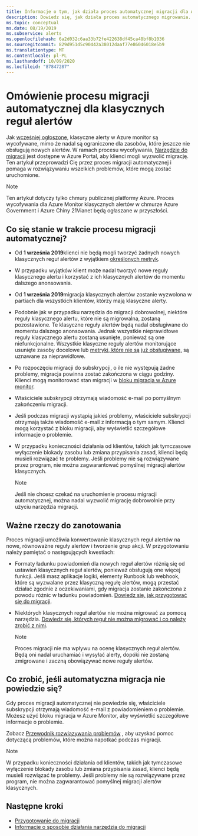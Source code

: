 ```yaml
---
title: Informacje o tym, jak działa proces automatycznej migracji dla Azure Monitor klasycznych alertów
description: Dowiedz się, jak działa proces automatycznego migrowania.
ms.topic: conceptual
ms.date: 08/19/2019
ms.subservice: alerts
ms.openlocfilehash: 6a2d032c6aa33b72fe422638df45ca48bf8b1036
ms.sourcegitcommit: 829d951d5c90442a38012daaf77e86046018e5b9
ms.translationtype: MT
ms.contentlocale: pl-PL
ms.lasthandoff: 10/09/2020
ms.locfileid: "87847287"
---
```

# <a name="understand-the-automatic-migration-process-for-your-classic-alert-rules"></a>Omówienie procesu migracji automatycznej dla klasycznych reguł alertów

Jak [wcześniej ogłoszone](monitoring-classic-retirement.md), klasyczne alerty w Azure monitor są wycofywane, mimo że nadal są ograniczone dla zasobów, które jeszcze nie obsługują nowych alertów. W ramach procesu wycofywania, [Narzędzie do migracji](alerts-using-migration-tool.md) jest dostępne w Azure Portal, aby klienci mogli wyzwolić migrację.
Ten artykuł przeprowadzi Cię przez proces migracji automatycznej i pomaga w rozwiązywaniu wszelkich problemów, które mogą zostać uruchomione.

  > [!NOTE]
  > Ten artykuł dotyczy tylko chmury publicznej platformy Azure. Proces wycofywania dla Azure Monitor klasycznych alertów w chmurze Azure Government i Azure Chiny 21Vianet będą ogłaszane w przyszłości.

## <a name="what-will-happen-during-the-automatic-migration-process"></a>Co się stanie w trakcie procesu migracji automatycznej?

- Od **1 września 2019**klienci nie będą mogli tworzyć żadnych nowych klasycznych reguł alertów z wyjątkiem [określonych metryk](alerts-understand-migration.md#manually-migrating-classic-alerts-to-newer-alerts).
- W przypadku wyjątków klient może nadal tworzyć nowe reguły klasycznego alertu i korzystać z ich klasycznych alertów do momentu dalszego anonsowania.
- Od **1 września 2019**migracja klasycznych alertów zostanie wyzwolona w partiach dla wszystkich klientów, którzy mają klasyczne alerty.
- Podobnie jak w przypadku narzędzia do migracji dobrowolnej, niektóre reguły klasycznego alertu, które nie są migrowalna, zostaną pozostawione. Te klasyczne reguły alertów będą nadal obsługiwane do momentu dalszego anonsowania. Jednak wszystkie nieprawidłowe reguły klasycznego alertu zostaną usunięte, ponieważ są one niefunkcjonalne.
Wszystkie klasyczne reguły alertów monitorujące usunięte zasoby docelowe lub [metryki, które nie są już obsługiwane,](alerts-understand-migration.md#classic-alert-rules-on-deprecated-metrics) są uznawane za nieprawidłowe.
- Po rozpoczęciu migracji do subskrypcji, o ile nie występują żadne problemy, migracja powinna zostać zakończona w ciągu godziny. Klienci mogą monitorować stan migracji w [bloku migracja w Azure monitor](https://portal.azure.com/#blade/Microsoft_Azure_Monitoring/MigrationBladeViewModel).
- Właściciele subskrypcji otrzymają wiadomość e-mail po pomyślnym zakończeniu migracji.
- Jeśli podczas migracji wystąpią jakieś problemy, właściciele subskrypcji otrzymają także wiadomość e-mail z informacją o tym samym. Klienci mogą korzystać z bloku migracji, aby wyświetlić szczegółowe informacje o problemie.
- W przypadku konieczności działania od klientów, takich jak tymczasowe wyłączenie blokady zasobu lub zmiana przypisania zasad, klienci będą musieli rozwiązać te problemy. Jeśli problemy nie są rozwiązywane przez program, nie można zagwarantować pomyślnej migracji alertów klasycznych.

    > [!NOTE]
    > Jeśli nie chcesz czekać na uruchomienie procesu migracji automatycznej, można nadal wyzwolić migrację dobrowolnie przy użyciu narzędzia migracji.

## <a name="important-things-to-note"></a>Ważne rzeczy do zanotowania

Proces migracji umożliwia konwertowanie klasycznych reguł alertów na nowe, równoważne reguły alertów i tworzenie grup akcji. W przygotowaniu należy pamiętać o następujących kwestiach:

- Formaty ładunku powiadomień dla nowych reguł alertów różnią się od ustawień klasycznych reguł alertów, ponieważ obsługują one więcej funkcji. Jeśli masz aplikacje logiki, elementy Runbook lub webhook, które są wyzwalane przez klasyczną regułę alertów, mogą przestać działać zgodnie z oczekiwaniami, gdy migracja zostanie zakończona z powodu różnic w ładunku powiadomień. [Dowiedz się, jak przygotować się do migracji](alerts-prepare-migration.md).

- Niektórych klasycznych reguł alertów nie można migrować za pomocą narzędzia. [Dowiedz się, których reguł nie można migrować i co należy zrobić z nimi](alerts-understand-migration.md#manually-migrating-classic-alerts-to-newer-alerts).

    > [!NOTE]
    > Proces migracji nie ma wpływu na ocenę klasycznych reguł alertów. Będą oni nadal uruchamiać i wysyłać alerty, dopóki nie zostaną zmigrowane i zaczną obowiązywać nowe reguły alertów.

## <a name="what-if-the-automatic-migration-fails"></a>Co zrobić, jeśli automatyczna migracja nie powiedzie się?

Gdy proces migracji automatycznej nie powiedzie się, właściciele subskrypcji otrzymają wiadomość e-mail z powiadomieniem o problemie. Możesz użyć bloku migracja w Azure Monitor, aby wyświetlić szczegółowe informacje o problemie.

Zobacz [Przewodnik rozwiązywania problemów](alerts-understand-migration.md#common-problems-and-remedies) , aby uzyskać pomoc dotyczącą problemów, które można napotkać podczas migracji.

  > [!NOTE]
  > W przypadku konieczności działania od klientów, takich jak tymczasowe wyłączenie blokady zasobu lub zmiana przypisania zasad, klienci będą musieli rozwiązać te problemy. Jeśli problemy nie są rozwiązywane przez program, nie można zagwarantować pomyślnej migracji alertów klasycznych.

## <a name="next-steps"></a>Następne kroki

- [Przygotowanie do migracji](alerts-prepare-migration.md)
- [Informacje o sposobie działania narzędzia do migracji](alerts-understand-migration.md)

